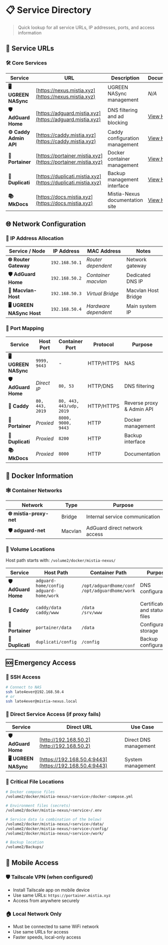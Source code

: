 # 📋 Service Directory

> Quick lookup for all service URLs, IP addresses, ports, and access information

## 🔗 Service URLs

### 🛠️ Core Services

| Service | URL | Description | Documentation |
|---------|-----|-------------|---------------|
| **🖥️ UGREEN NASync** | [https://nexus.mistia.xyz](https://nexus.mistia.xyz) | UGREEN NASync management | _N/A_ |
| **🛡️ AdGuard Home** | [https://adguard.mistia.xyz](https://adguard.mistia.xyz) | DNS filtering and ad blocking | [View Here](../../services/adguard-home.md) |
| **⚙️ Caddy Admin API** | [https://caddy.mistia.xyz](https://caddy.mistia.xyz) | Caddy configuration management | [View Here](../../services/caddy.md#admin-api) |
| **🐳 Portainer** | [https://portainer.mistia.xyz](https://portainer.mistia.xyz) | Docker container management | [View Here](../../services/portainer.md) |
| **💾 Duplicati** | [https://duplicati.mistia.xyz](https://duplicati.mistia.xyz) | Backup management interface | [View Here](../../services/duplicati.md) |
| **📚 MkDocs** | [https://docs.mistia.xyz](https://docs.mistia.xyz) | Mistia-Nexus documentation site | [View Here](../../services/mkdocs.md) |

## 🌐 Network Configuration

### 📍 IP Address Allocation

| Service / Node | IP Address | MAC Address | Notes |
|--------------------|------------|-------------|-------|
| **🌐 Router Gateway** | `192.168.50.1` | _Router dependent_ | Network gateway |
| **🛡️ AdGuard Home** | `192.168.50.2` | _Container macvlan_ | Dedicated DNS IP |
| **🔗 Macvlan-Host** | `192.168.50.3` | _Virtual Bridge_ | Macvlan Host Bridge |
| **🖥️ UGREEN NASync Host** | `192.168.50.4` | _Hardware dependent_ | Main system IP |

### 🔌 Port Mapping

| Service | Host Port | Container Port | Protocol | Purpose |
|---------|-----------|----------------|----------|---------|
| **🖥️ UGREEN NASync** | `9999, 9443` | - | HTTP/HTTPS | NAS |
| **🛡️ AdGuard Home** | _Direct IP_ | `80, 53` | HTTP/DNS | DNS filtering |
| **🔀 Caddy** | `80, 443, 2019` | `80, 443, 443/udp, 2019` | HTTP/HTTPS | Reverse proxy & Admin API |
| **🐳 Portainer** | _Proxied_ | `8000, 9000, 9443` | HTTP | Docker management |
| **💾 Duplicati** | _Proxied_ | `8200` | HTTP | Backup interface |
| **📚 MkDocs** | _Proxied_ | `8000` | HTTP | Documentation |

## 🐳 Docker Information

### 🕸️ Container Networks

| Network | Type | Purpose |
|---------|------|---------|
| **🌐 mistia-proxy-net** | Bridge | Internal service communication |
| **🛡️ adguard-net** | Macvlan | AdGuard direct network access |

### 💾 Volume Locations

Host path starts with: `/volume2/docker/mistia-nexus/`
<!-- markdownlint-disable MD033 -->
| Service | Host Path | Container Path | Purpose |
|---------|-----------|----------------|---------|
| **🛡️ AdGuard Home** | `adguard-home/config`<br>`adguard-home/work` | `/opt/adguardhome/conf`<br>`/opt/adguardhome/work` | DNS configurations |
| **🔀 Caddy** | `caddy/data`<br>`caddy/www` | `/data`<br>`/srv/www` | Certificates and statuc files |
| **🐳 Portainer** | `portainer/data` | `/data` | Configuration storage |
| **💾 Duplicati** | `duplicati/config` | `/config` | Backup configurations |

## 🆘 Emergency Access

### 🔑 SSH Access

```bash
# Connect to NAS
ssh late4ever@192.168.50.4
# or
ssh late4ever@mistia-nexus.local
```

### 🎯 Direct Service Access (if proxy fails)

| Service | Direct URL | Use Case |
|---------|------------|----------|
| **🛡️ AdGuard Home** | [http://192.168.50.2](http://192.168.50.2) | Direct DNS management |
| **🖥️ UGREEN NASync** | [https://192.168.50.4:9443](https://192.168.50.4:9443) | System management |

### 📁 Critical File Locations

```bash
# Docker compose files
/volume2/docker/mistia-nexus/<service>/docker-compose.yml

# Environment files (secrets)
/volume2/docker/mistia-nexus/<service>/.env

# Service data (a combination of the below)
/volume2/docker/mistia-nexus/<service>/data/
/volume2/docker/mistia-nexus/<service>/config/
/volume2/docker/mistia-nexus/<service>/work/

# Backup location
/volume2/Backups/
```

## 📱 Mobile Access

### 🛡️ Tailscale VPN (when configured)

- Install Tailscale app on mobile device
- Use same URLs: `https://portainer.mistia.xyz`
- Access from anywhere securely

### 🏠 Local Network Only

- Must be connected to same WiFi network
- Use same URLs for access
- Faster speeds, local-only access
